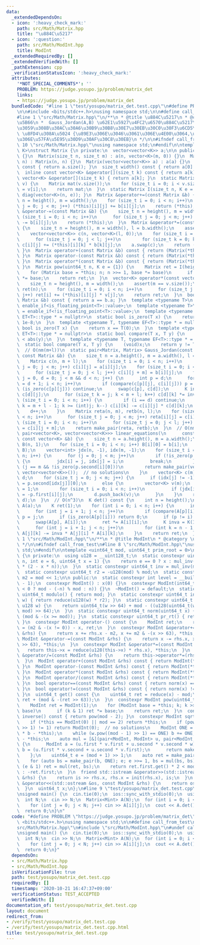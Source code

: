```yaml
---
data:
  _extendedDependsOn:
  - icon: ':heavy_check_mark:'
    path: src/Math/Matrix.hpp
    title: "\u884C\u5217"
  - icon: ':question:'
    path: src/Math/ModInt.hpp
    title: ModInt
  _extendedRequiredBy: []
  _extendedVerifiedWith: []
  _pathExtension: cpp
  _verificationStatusIcon: ':heavy_check_mark:'
  attributes:
    '*NOT_SPECIAL_COMMENTS*': ''
    PROBLEM: https://judge.yosupo.jp/problem/matrix_det
    links:
    - https://judge.yosupo.jp/problem/matrix_det
  bundledCode: "#line 1 \"test/yosupo/matrix_det.test.cpp\"\n#define PROBLEM \"https://judge.yosupo.jp/problem/matrix_det\"\
    \n\n#include <bits/stdc++.h>\nusing namespace std;\n\n#define call_from_test\n\
    #line 1 \"src/Math/Matrix.hpp\"\n/**\n * @title \u884C\u5217\n * @category \u6570\
    \u5B66\n *  Gauss_Jordan(A,B) \u62E1\u5927\u4FC2\u6570\u884C\u5217\u306B\u5BFE\
    \u3059\u308B\u30AC\u30A6\u30B9\u30B8\u30E7\u30EB\u30C0\u30F3\u6CD5\n *  linear_equations(A,b)\
    \ \u8FD4\u308A\u5024 {\u89E3\u306E\u3046\u3061\u306E\u4E00\u3064,\u89E3\u7A7A\u9593\
    \u306E\u57FA\u5E95\u30D9\u30AF\u30C8\u30EB}\n */\n\n#ifndef call_from_test\n#line\
    \ 10 \"src/Math/Matrix.hpp\"\nusing namespace std;\n#endif\n\ntemplate <typename\
    \ K>\nstruct Matrix {\n private:\n  vector<vector<K>> a;\n\n public:\n  Matrix()\
    \ {}\n  Matrix(size_t n, size_t m) : a(n, vector<K>(m, 0)) {}\n  Matrix(size_t\
    \ n) : Matrix(n, n) {}\n  Matrix(vector<vector<K>> a) : a(a) {}\n  size_t height()\
    \ const { return a.size(); }\n  size_t width() const { return a[0].size(); }\n\
    \  inline const vector<K> &operator[](size_t k) const { return a[k]; }\n  inline\
    \ vector<K> &operator[](size_t k) { return a[k]; }\n  static Matrix diag(vector<K>\
    \ v) {\n    Matrix mat(v.size());\n    for (size_t i = 0; i < v.size(); i++) mat[i][i]\
    \ = v[i];\n    return mat;\n  }\n  static Matrix I(size_t n, K e = {1}) { return\
    \ diag(vector<K>(n, e)); }\n  Matrix &operator+=(const Matrix &b) {\n    size_t\
    \ n = height(), m = width();\n    for (size_t i = 0; i < n; i++)\n      for (size_t\
    \ j = 0; j < m; j++) (*this)[i][j] += b[i][j];\n    return (*this);\n  }\n  Matrix\
    \ &operator-=(const Matrix &b) {\n    size_t n = height(), m = width();\n    for\
    \ (size_t i = 0; i < n; i++)\n      for (size_t j = 0; j < m; j++) (*this)[i][j]\
    \ -= b[i][j];\n    return (*this);\n  }\n  Matrix &operator*=(const Matrix &b)\
    \ {\n    size_t n = height(), m = width(), l = b.width();\n    assert(m == b.height());\n\
    \    vector<vector<K>> c(n, vector<K>(l, 0));\n    for (size_t i = 0; i < n; i++)\n\
    \      for (size_t j = 0; j < l; j++)\n        for (size_t k = 0; k < m; k++)\
    \ c[i][j] += (*this)[i][k] * b[k][j];\n    a.swap(c);\n    return (*this);\n \
    \ }\n  Matrix operator+(const Matrix &b) const { return (Matrix(*this) += b);\
    \ }\n  Matrix operator-(const Matrix &b) const { return (Matrix(*this) -= b);\
    \ }\n  Matrix operator*(const Matrix &b) const { return (Matrix(*this) *= b);\
    \ }\n  Matrix pow(uint64_t n, K e = {1}) {\n    Matrix ret = I(height(), e);\n\
    \    for (Matrix base = *this; n; n >>= 1, base *= base)\n      if (n & 1) ret\
    \ *= base;\n    return ret;\n  }\n  vector<K> operator*(const vector<K> &v) {\n\
    \    size_t n = height(), m = width();\n    assert(m == v.size());\n    vector<K>\
    \ ret(n);\n    for (size_t i = 0; i < n; i++)\n      for (size_t j = 0; j < m;\
    \ j++) ret[i] += (*this)[i][j] * v[j];\n    return ret;\n  }\n  bool operator==(const\
    \ Matrix &b) const { return a == b.a; }\n  template <typename T>\n  using ET =\
    \ enable_if<is_floating_point<T>::value>;\n  template <typename T>\n  using EF\
    \ = enable_if<!is_floating_point<T>::value>;\n  template <typename T, typename\
    \ ET<T>::type * = nullptr>\n  static bool is_zero(T x) {\n    return abs(x) <\
    \ 1e-8;\n  }\n  template <typename T, typename EF<T>::type * = nullptr>\n  static\
    \ bool is_zero(T x) {\n    return x == T(0);\n  }\n  template <typename T, typename\
    \ ET<T>::type * = nullptr>\n  static bool compare(T x, T y) {\n    return abs(x)\
    \ < abs(y);\n  }\n  template <typename T, typename EF<T>::type * = nullptr>\n\
    \  static bool compare(T x, T y) {\n    (void)x;\n    return y != T(0);\n  }\n\
    \  // O(nm(m+l))\n  static pair<Matrix, Matrix> Gauss_Jordan(const Matrix &a,\
    \ const Matrix &b) {\n    size_t n = a.height(), m = a.width(), l = b.width();\n\
    \    Matrix c(n, m + l);\n    for (size_t i = 0; i < n; i++)\n      for (size_t\
    \ j = 0; j < m; j++) c[i][j] = a[i][j];\n    for (size_t i = 0; i < n; i++)\n\
    \      for (size_t j = 0; j < l; j++) c[i][j + m] = b[i][j];\n    for (size_t\
    \ j = 0, d = 0; j < m && d < n; j++) {\n      int p = d;\n      for (size_t i\
    \ = d + 1; i < n; i++)\n        if (compare(c[p][j], c[i][j])) p = i;\n      if\
    \ (is_zero(c[p][j])) continue;\n      swap(c[p], c[d]);\n      K invc = K(1) /\
    \ c[d][j];\n      for (size_t k = j; k < m + l; k++) c[d][k] *= invc;\n      for\
    \ (size_t i = 0; i < n; i++) {\n        if (i == d) continue;\n        for (int\
    \ k = m + l - 1; k >= (int)j; k--) c[i][k] -= c[i][j] * c[d][k];\n      }\n  \
    \    d++;\n    }\n    Matrix reta(n, m), retb(n, l);\n    for (size_t i = 0; i\
    \ < n; i++)\n      for (size_t j = 0; j < m; j++) reta[i][j] = c[i][j];\n    for\
    \ (size_t i = 0; i < n; i++)\n      for (size_t j = 0; j < l; j++) retb[i][j]\
    \ = c[i][j + m];\n    return make_pair(reta, retb);\n  }\n  // O(nm^2)\n  static\
    \ pair<vector<K>, vector<vector<K>>> linear_equations(\n      const Matrix &a,\
    \ const vector<K> &b) {\n    size_t n = a.height(), m = a.width();\n    Matrix\
    \ B(n, 1);\n    for (size_t i = 0; i < n; i++) B[i][0] = b[i];\n    auto p = Gauss_Jordan(a,\
    \ B);\n    vector<int> jdx(n, -1), idx(m, -1);\n    for (size_t i = 0, j; i <\
    \ n; i++) {\n      for (j = 0; j < m; j++)\n        if (!is_zero(p.first[i][j]))\
    \ {\n          jdx[i] = j, idx[j] = i;\n          break;\n        }\n      if\
    \ (j == m && !is_zero(p.second[i][0]))\n        return make_pair(vector<K>(),\
    \ vector<vector<K>>());  // no solutions\n    }\n    vector<K> c(m);\n    vector<vector<K>>\
    \ d;\n    for (size_t j = 0; j < m; j++) {\n      if (idx[j] != -1)\n        c[j]\
    \ = p.second[idx[j]][0];\n      else {\n        vector<K> v(m);\n        v[j]\
    \ = 1;\n        for (size_t i = 0; i < n; i++)\n          if (jdx[i] != -1) v[jdx[i]]\
    \ = -p.first[i][j];\n        d.push_back(v);\n      }\n    }\n    return make_pair(c,\
    \ d);\n  }\n  // O(n^3)\n  K det() const {\n    int n = height();\n    Matrix\
    \ A(a);\n    K ret(1);\n    for (int i = 0; i < n; i++) {\n      int p = i;\n\
    \      for (int j = i + 1; j < n; j++)\n        if (compare(A[p][i], A[j][i]))\
    \ p = j;\n      if (is_zero(A[p][i])) return 0;\n      if (p != i) ret = -ret;\n\
    \      swap(A[p], A[i]);\n      ret *= A[i][i];\n      K inva = K(1) / A[i][i];\n\
    \      for (int j = i + 1; j < n; j++)\n        for (int k = n - 1; k >= i; k--)\
    \ A[j][k] -= inva * A[j][i] * A[i][k];\n    }\n    return ret;\n  }\n};\n#line\
    \ 1 \"src/Math/ModInt.hpp\"\n/**\n * @title ModInt\n * @category \u6570\u5B66\n\
    \ */\n\n#ifndef call_from_test\n#line 8 \"src/Math/ModInt.hpp\"\nusing namespace\
    \ std;\n#endif\n\ntemplate <uint64_t mod, uint64_t prim_root = 0>\nclass ModInt\
    \ {\n private:\n  using u128 = __uint128_t;\n  static constexpr uint64_t mul_inv(uint64_t\
    \ n, int e = 6, uint64_t x = 1) {\n    return e == 0 ? x : mul_inv(n, e - 1, x\
    \ * (2 - x * n));\n  }\n  static constexpr uint64_t inv = mul_inv(mod, 6, 1);\n\
    \  static constexpr uint64_t r2 = -u128(mod) % mod;\n  static constexpr uint64_t\
    \ m2 = mod << 1;\n\n public:\n  static constexpr int level = __builtin_ctzll(mod\
    \ - 1);\n  constexpr ModInt() : x(0) {}\n  constexpr ModInt(int64_t n) : x(init(n\
    \ < 0 ? mod - (-n) % mod : n)) {}\n  ~ModInt() = default;\n  static constexpr\
    \ uint64_t modulo() { return mod; }\n  static constexpr uint64_t init(uint64_t\
    \ w) { return reduce(u128(w) * r2); }\n  static constexpr uint64_t reduce(const\
    \ u128 w) {\n    return uint64_t(w >> 64) + mod - ((u128(uint64_t(w) * inv) *\
    \ mod) >> 64);\n  }\n  static constexpr uint64_t norm(uint64_t x) { return x -\
    \ (mod & -(x >= mod)); }\n  static constexpr uint64_t pr_rt() { return prim_root;\
    \ }\n  constexpr ModInt operator-() const {\n    ModInt ret;\n    return ret.x\
    \ = (m2 & -(x != 0)) - x, ret;\n  }\n  constexpr ModInt &operator+=(const ModInt\
    \ &rhs) {\n    return x += rhs.x - m2, x += m2 & -(x >> 63), *this;\n  }\n  constexpr\
    \ ModInt &operator-=(const ModInt &rhs) {\n    return x -= rhs.x, x += m2 & -(x\
    \ >> 63), *this;\n  }\n  constexpr ModInt &operator*=(const ModInt &rhs) {\n \
    \   return this->x = reduce(u128(this->x) * rhs.x), *this;\n  }\n  constexpr ModInt\
    \ &operator/=(const ModInt &rhs) {\n    return this->operator*=(rhs.inverse());\n\
    \  }\n  ModInt operator+(const ModInt &rhs) const { return ModInt(*this) += rhs;\
    \ }\n  ModInt operator-(const ModInt &rhs) const { return ModInt(*this) -= rhs;\
    \ }\n  ModInt operator*(const ModInt &rhs) const { return ModInt(*this) *= rhs;\
    \ }\n  ModInt operator/(const ModInt &rhs) const { return ModInt(*this) /= rhs;\
    \ }\n  bool operator==(const ModInt &rhs) const { return norm(x) == norm(rhs.x);\
    \ }\n  bool operator!=(const ModInt &rhs) const { return norm(x) != norm(rhs.x);\
    \ }\n  uint64_t get() const {\n    uint64_t ret = reduce(x) - mod;\n    return\
    \ ret + (mod & -(ret >> 63));\n  }\n  constexpr ModInt pow(uint64_t k) const {\n\
    \    ModInt ret = ModInt(1);\n    for (ModInt base = *this; k; k >>= 1, base *=\
    \ base)\n      if (k & 1) ret *= base;\n    return ret;\n  }\n  constexpr ModInt\
    \ inverse() const { return pow(mod - 2); }\n  constexpr ModInt sqrt() const {\n\
    \    if (*this == ModInt(0) || mod == 2) return *this;\n    if (pow((mod - 1)\
    \ >> 1) != 1) return ModInt(0);  // no solutions\n    ModInt ONE = 1, b(2), w(b\
    \ * b - *this);\n    while (w.pow((mod - 1) >> 1) == ONE) b += ONE, w = b * b\
    \ - *this;\n    auto mul = [&](pair<ModInt, ModInt> u, pair<ModInt, ModInt> v)\
    \ {\n      ModInt a = (u.first * v.first + u.second * v.second * w);\n      ModInt\
    \ b = (u.first * v.second + u.second * v.first);\n      return make_pair(a, b);\n\
    \    };\n    uint64_t e = (mod + 1) >> 1;\n    auto ret = make_pair(ONE, ModInt(0));\n\
    \    for (auto bs = make_pair(b, ONE); e; e >>= 1, bs = mul(bs, bs))\n      if\
    \ (e & 1) ret = mul(ret, bs);\n    return ret.first.get() * 2 < mod ? ret.first\
    \ : -ret.first;\n  }\n  friend std::istream &operator>>(std::istream &is, ModInt\
    \ &rhs) {\n    return is >> rhs.x, rhs.x = init(rhs.x), is;\n  }\n  friend std::ostream\
    \ &operator<<(std::ostream &os, const ModInt &rhs) {\n    return os << rhs.get();\n\
    \  }\n  uint64_t x;\n};\n#line 9 \"test/yosupo/matrix_det.test.cpp\"\n#undef call_from_test\n\
    \nsigned main() {\n  cin.tie(0);\n  ios::sync_with_stdio(0);\n  using Mint = ModInt<998244353>;\n\
    \  int N;\n  cin >> N;\n  Matrix<Mint> A(N);\n  for (int i = 0; i < N; i++)\n\
    \    for (int j = 0; j < N; j++) cin >> A[i][j];\n  cout << A.det() << endl;\n\
    \  return 0;\n}\n"
  code: "#define PROBLEM \"https://judge.yosupo.jp/problem/matrix_det\"\n\n#include\
    \ <bits/stdc++.h>\nusing namespace std;\n\n#define call_from_test\n#include \"\
    src/Math/Matrix.hpp\"\n#include \"src/Math/ModInt.hpp\"\n#undef call_from_test\n\
    \nsigned main() {\n  cin.tie(0);\n  ios::sync_with_stdio(0);\n  using Mint = ModInt<998244353>;\n\
    \  int N;\n  cin >> N;\n  Matrix<Mint> A(N);\n  for (int i = 0; i < N; i++)\n\
    \    for (int j = 0; j < N; j++) cin >> A[i][j];\n  cout << A.det() << endl;\n\
    \  return 0;\n}"
  dependsOn:
  - src/Math/Matrix.hpp
  - src/Math/ModInt.hpp
  isVerificationFile: true
  path: test/yosupo/matrix_det.test.cpp
  requiredBy: []
  timestamp: '2020-10-21 16:47:37+09:00'
  verificationStatus: TEST_ACCEPTED
  verifiedWith: []
documentation_of: test/yosupo/matrix_det.test.cpp
layout: document
redirect_from:
- /verify/test/yosupo/matrix_det.test.cpp
- /verify/test/yosupo/matrix_det.test.cpp.html
title: test/yosupo/matrix_det.test.cpp
---
```

